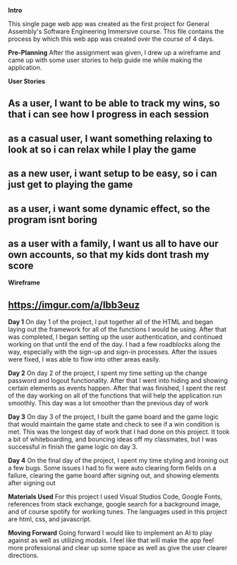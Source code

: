 **Intro**

This single page web app was created as the first project for General Assembly's Software Engineering Immersive course. 
This file contains the process by which this web app was created over the course of 4 days. 

**Pre-Planning**
After the assignment was given, I drew up a wireframe and came up with some user stories to help guide me while making the application. 

**User Stories**
## As a user, I want to be able to track my wins, so that i can see how I progress in each session
## as a casual user, I want something relaxing to look at so i can relax while I play the game
## as a new user, i want setup to be easy, so i can just get to playing the game
## as a user, i want some dynamic effect, so the program isnt boring
## as a user with a family, I want us all to have our own accounts, so that my kids dont trash my score
  
**Wireframe**
## https://imgur.com/a/Ibb3euz

**Day 1**
On day 1 of the project, I put together all of the HTML and began laying out the framework for all of the functions I would be using. After that was completed, I began setting up the user authentication, and continued working on that until the end of the day. I had a few roadblocks along the way, especially with the sign-up and sign-in processes. After the issues were fixed, I was able to flow into other areas easily.

**Day 2**
On day 2 of the project, I spent my time setting up the change password and logout functionality. After that I went into hiding and showing certain elements as events happen. After that was finished, I spent the rest of the day working on all of the functions that will help the application run smoothly. This day was a lot smoother than the previous day of work

**Day 3**
On day 3 of the project, I built the game board and the game logic that would maintain the game state and check to see if a win condition is met. This was the longest day of work that I had done on this project. It took a bit of whiteboarding, and bouncing ideas off my classmates, but I was successful in finish the game logic on day 3.

**Day 4**
On the final day of the project, I spent my time styling and ironing out a few bugs. Some issues I had to fix were auto clearing form fields on a failure, clearing the game board after signing out, and showing elements after signing out

**Materials Used**
For this project I used Visual Studios Code, Google Fonts, references from stack exchange, google search for a background image, and of course spotify for working tunes. The languages used in this project are html, css, and javascript.

**Moving Forward**
Going forward I would like to implement an AI to play against as well as utilizing modals. I feel like that will make the app feel more professional and clear up some space as well as give the user clearer directions.

